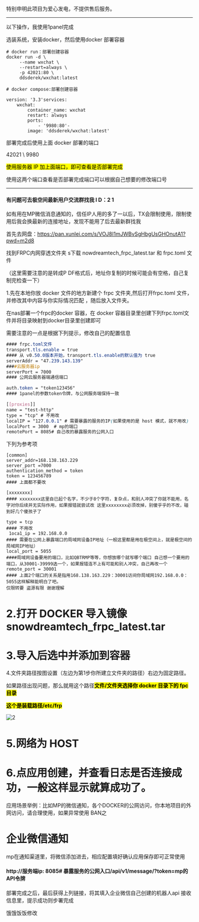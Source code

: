 特别申明此项⽬为爱心发电，不提供售后服务。

* * *

以下操作，我使用1panel完成

选装系统，安装docker，然后使用docker 部署容器
~~~
# docker run：部署创建容器
docker run -d \
     --name wxchat \
     --restart=always \
     -p 42021:80 \
     ddsderek/wxchat:latest

# docker compose:部署创建容器

version: '3.3'services:
    wxchat:
        container_name: wxchat
        restart: always
        ports:
            - '9980:80'-
        image: 'ddsderek/wxchat:latest'
~~~
部署完成后使用上面 docker 部署的端口     

42021 \ 9980

<mark>使用服务器 IP 加上面端口，即可查看是否部署完成</mark>

使用这两个端口查看是否部署完成端口可以根据自己想要的修改端口号

* * *

#### 有问题可去极空间最新⽤户交流群找我 I D：2 1

如有用在MP微信消息通知的，信任IP人用的多了一以后，TX会限制使用，限制使用后我会换最新的连接地址，发现不能用了后去最新群找我

首先去网盘：https://pan.xunlei.com/s/VOJ8I1mJWBvSgHbgUsGHOnutA1?pwd=m2d8

找到FRPC内⽹穿透⽂件夹 s下载 nowdreamtech_frpc_latest.tar 和 frpc.toml 文件

（这⾥需要注意的是转成P DF格式后，地址你复制的时候可能会有空格，⾃⼰复制完检查⼀下）

1.先在本地你放 docker 文件的地方新建个 frpc 文件夹,然后打开frpc.toml 文件，并修改其中内容与你实际情况匹配 ，随后放⼊⽂件夹。

在nas部署一个frpc的docker 容器，在 docker 容器目录里创建下列frpc.toml文件并将目录映射到docker目录里创建即可

需要注意的一点是根据下列提示，修改自己的配置信息
~~~css
#### frpc.toml文件
transport.tls.enable = true 
#### 从 v0.50.0版本开始，transport.tls.enable的默认值为 true
serverAddr = "47.239.143.139" 
####云服务器ip
serverPort = 7000 
#### 公网云服务器端通信端口

auth.token = "token123456" 
#### 1panel的参数token令牌，与公网服务端保持一致

[[proxies]]
name = "test-http"
type = "tcp" # 不用改
localIP = "127.0.0.1" # 需要暴露的服务的IP(如果使用的是 host 模式，就不用改)
localPort = 3000  # mp的端口
remotePort = 8085# 自己改的暴露服务的公网入口
~~~
下列为参考项
~~~
[common]
server_addr=168.138.163.229
server_port =7000
authentication_method = token
token = 123456789
#### 上面都不要改 

[xxxxxxxx]
#### xxxxxxxx这里自已起个名字，不少于8个字符，复杂点，和别人冲突了你就不能用，名字对你后续并无实际作用，如果报错就尝试改 这里xxxxxxxx必须改掉，别傻乎乎的不改，碰到好几个傻孩子了

type = tcp
#### 不用改
 1oca1_ip = 192.168.0.0
#### 需要在公网上暴露端口的局域网设备IP地址（一般这里都是用在极空间上，就是极空间的局域网IP地址） 
local_port = 5055 
####局域网设备要用的端口，比如QBTRMP等等，你想放哪个就写哪个端口 自己想一个要用的端口，从30001-39999选一个，如果报错连不上有可能和别人冲突，自己再改一个 
remote_port = 30001 
#### 上面2个端口的关系是指用168.138.163.229：30001访间你局域网192.168.0.0：5055这样解释能明白了吧。
仅限转要 盗源有限 谢谢理解
~~~

# 2.打开 DOCKER 导入镜像 snowdreamtech_frpc_latest.tar
# 3.导入后选中并添加到容器
4.文件夹路径按图设置（左边为第1步你所建立文件夹的路径）右边为固定路径。

如果路径出现问题，那么就用这个路径<mark>**文件/文件夹选择你 docker 目录下的 fpc 目录**</mark>

<mark>**这个是装载路径/etc/frp**</mark>

![2](https://pic2.ziyuan.wang/user/0w0/2025/02/Snipaste_2025-02-27_13-49-21_74eb9df9c57eb.png)

# 5.网络为 HOST
# 6.点应用创建，并查看日志是否连接成功，一般这样显示就算成功了。
应⽤场景举例：⽐如MP的微信通知，各个DOCKER的公⽹访问，你本地项⽬的外⽹访问，请合理使⽤，如果异常使⽤ BAN之

# **企业微信通知**

mp在通知渠道里，将微信添加进去，相应配置填好确认应用保存即可正常使用

#### http://服务端ip: 8085# 暴露服务的公网入口/api/v1/message/?token=mp的API令牌

部署完成之后，最后获得上列链接，将其填入企业微信自己创建的机器人api 接收信息里，提示成功则步署完成 

饿饿饭饭修改











